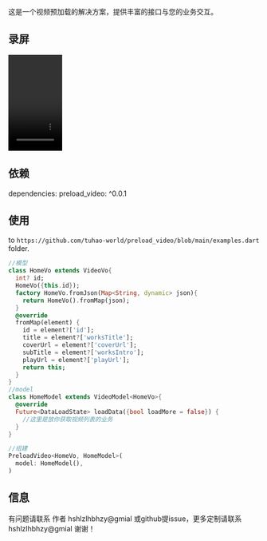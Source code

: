 <!--
This README describes the package. If you publish this package to pub.dev,
this README's contents appear on the landing page for your package.

For information about how to write a good package README, see the guide for
[writing package pages](https://dart.dev/guides/libraries/writing-package-pages).

For general information about developing packages, see the Dart guide for
[creating packages](https://dart.dev/guides/libraries/create-library-packages)
and the Flutter guide for
[developing packages and plugins](https://flutter.dev/developing-packages).
-->

这是一个视频预加载的解决方案，提供丰富的接口与您的业务交互。

## 录屏
<video src = "https://github.com/tuhao-world/preload_video/raw/main/51_1710127130.mp4" autoplay="true" width=108 height=192></video>

## 依赖
dependencies:
preload_video: ^0.0.1

## 使用
to `https://github.com/tuhao-world/preload_video/blob/main/examples.dart` folder.

```dart
//模型
class HomeVo extends VideoVo{
  int? id;
  HomeVo({this.id});
  factory HomeVo.fromJson(Map<String, dynamic> json){
    return HomeVo().fromMap(json);
  }
  @override
  fromMap(element) {
    id = element?['id'];
    title = element?['worksTitle'];
    coverUrl = element?['coverUrl'];
    subTitle = element?['worksIntro'];
    playUrl = element?['playUrl'];
    return this;
  }
}
//model
class HomeModel extends VideoModel<HomeVo>{
  @override
  Future<DataLoadState> loadData({bool loadMore = false}) {
    //这里是放你获取视频列表的业务
  }
}

//组建
PreloadVideo<HomeVo, HomeModel>(
  model: HomeModel(),
)
```

## 信息

有问题请联系 作者 hshlzlhbhzy@gmial
或github提issue，更多定制请联系 hshlzlhbhzy@gmial
谢谢！
